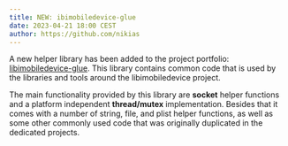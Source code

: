 ```yaml
---
title: NEW: ibimobiledevice-glue
date: 2023-04-21 18:00 CEST
author: https://github.com/nikias
---
```

A new helper library has been added to the project portfolio: [libimobiledevice-glue](/#download-libimobiledevice-glue).
This library contains common code that is used by the libraries and tools around the libimobiledevice project.
<!-- excerpt -->
The main functionality provided by this library are **socket** helper
functions and a platform independent **thread/mutex** implementation.
Besides that it comes with a number of string, file, and plist helper
functions, as well as some other commonly used code that was originally
duplicated in the dedicated projects.

